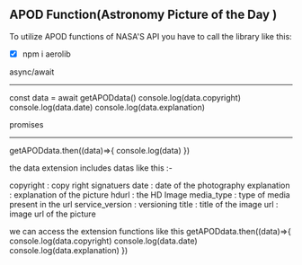 APOD Function(Astronomy Picture of the Day )
-----------------

To utilize APOD functions of NASA'S API you have to call the library like this:

- [x]  npm i aerolib


async/await
___________

const data =  await getAPODdata()
console.log(data.copyright)
        console.log(data.date)
             console.log(data.explanation)

promises
_________
getAPODdata.then((data)=>{
    console.log(data)
})



the data extension includes datas like this :-

copyright : copy right signatuers
date : date of the photography
explanation : explanation of the picture
hdurl : the HD Image 
media_type : type of media present in the url
service_version : versioning
title : title of the image
url : image url of the picture 

we can access the extension functions like this 
getAPODdata.then((data)=>{
    console.log(data.copyright)
        console.log(data.date)
             console.log(data.explanation)
})

